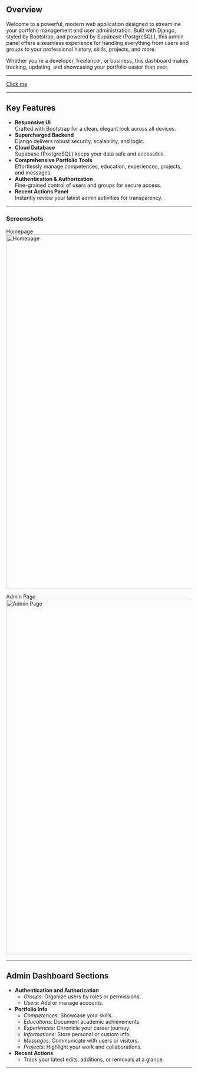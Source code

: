 ## Overview

Welcome to a powerful, modern web application designed to streamline your portfolio management and user administration. Built with Django, styled by Bootstrap, and powered by Supabase (PostgreSQL), this admin panel offers a seamless experience for handling everything from users and groups to your professional history, skills, projects, and more.

Whether you’re a developer, freelancer, or business, this dashboard makes tracking, updating, and showcasing your portfolio easier than ever.

---

[Click me ](https://himanshu-lodhi.onrender.com/)

---


## Key Features

- **Responsive UI**  
  Crafted with Bootstrap for a clean, elegant look across all devices.
- **Supercharged Backend**  
  Django delivers robust security, scalability, and logic.
- **Cloud Database**  
  Supabase (PostgreSQL) keeps your data safe and accessible.
- **Comprehensive Portfolio Tools**  
  Effortlessly manage competences, education, experiences, projects, and messages.
- **Authentication & Authorization**  
  Fine-grained control of users and groups for secure access.
- **Recent Actions Panel**  
  Instantly review your latest admin activities for transparency.

---

### Screenshots

Homepage  
<img width="1919" height="957" alt="Homepage" src="https://github.com/user-attachments/assets/94884928-0c25-4a78-98f0-3a48d0468fb7" />

Admin Page  
<img width="1919" height="961" alt="Admin Page" src="https://github.com/user-attachments/assets/4e230901-c2ae-4830-821f-34a7b8cd3033" />

---

## Admin Dashboard Sections

- **Authentication and Authorization**
  - *Groups*: Organize users by roles or permissions.
  - *Users*: Add or manage accounts.
- **Portfolio Info**
  - *Competences*: Showcase your skills.
  - *Educations*: Document academic achievements.
  - *Experiences*: Chronicle your career journey.
  - *Informations*: Store personal or custom info.
  - *Messages*: Communicate with users or visitors.
  - *Projects*: Highlight your work and collaborations.
- **Recent Actions**
  - Track your latest edits, additions, or removals at a glance.

---
